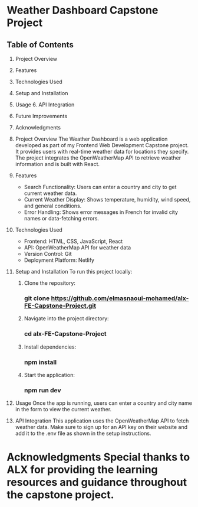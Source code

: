 # Weather Dashboard Capstone Project

## Table of Contents

1. Project Overview 
2. Features 
3. Technologies Used 
4. Setup and Installation 
5. Usage 6. API Integration 
7. Future Improvements 
8. Acknowledgments

1. Project Overview 
    The Weather Dashboard is a web application developed as part of my Frontend Web Development Capstone project. 
    It provides users with real-time weather data for locations they specify. 
    The project integrates the OpenWeatherMap API to retrieve weather information and is built with React.
2. Features 
    - Search Functionality: Users can enter a country and city to get current weather data. 
    - Current Weather Display: Shows temperature, humidity, wind speed, and general conditions. 
    - Error Handling: Shows error messages in French for invalid city names or data-fetching errors.
3. Technologies Used 
    - Frontend: HTML, CSS, JavaScript, React 
    - API: OpenWeatherMap API for weather data 
    - Version Control: Git 
    - Deployment Platform: Netlify
4. Setup and Installation To run this project locally: 
    1. Clone the repository: 
        ### git clone https://github.com/elmasnaoui-mohamed/alx-FE-Capstone-Project.git 
    2. Navigate into the project directory: 
        ### cd alx-FE-Capstone-Project 
    3. Install dependencies: 
        ### npm install 
    5. Start the application: 
        ### npm run dev
5. Usage Once the app is running, users can enter a country and city name in the form to view the current weather.
6. API Integration This application uses the OpenWeatherMap API to fetch weather data. 
    Make sure to sign up for an API key on their website and add it to the .env file as shown in the setup instructions.

# Acknowledgments Special thanks to ALX for providing the learning resources and guidance throughout the capstone project.